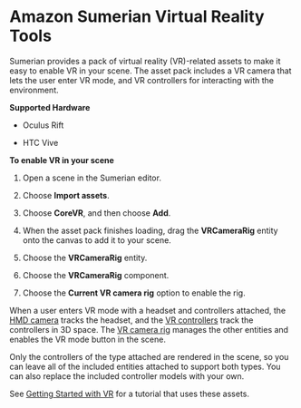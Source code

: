 # Amazon Sumerian Virtual Reality Tools<a name="assets-vrtools"></a>

Sumerian provides a pack of virtual reality \(VR\)\-related assets to make it easy to enable VR in your scene\. The asset pack includes a VR camera that lets the user enter VR mode, and VR controllers for interacting with the environment\.

**Supported Hardware**

+ Oculus Rift

+ HTC Vive

**To enable VR in your scene**

1. Open a scene in the Sumerian editor\.

1. Choose **Import assets**\.

1. Choose **CoreVR**, and then choose **Add**\.

1. When the asset pack finishes loading, drag the **VRCameraRig** entity onto the canvas to add it to your scene\.

1. Choose the **VRCameraRig** entity\.

1. Choose the **VRCameraRig** component\.

1. Choose the **Current VR camera rig** option to enable the rig\.

When a user enters VR mode with a headset and controllers attached, the [HMD camera](entities-hmdcamera.md) tracks the headset, and the [VR controllers](entities-vrcontroller.md) track the controllers in 3D space\. The [VR camera rig](entities-vrcamerarig.md) manages the other entities and enables the VR mode button in the scene\.

Only the controllers of the type attached are rendered in the scene, so you can leave all of the included entities attached to support both types\. You can also replace the included controller models with your own\.

See [Getting Started with VR](https://docs.sumerian.amazonaws.com/tutorials/create/beginner/getting-started-vr/) for a tutorial that uses these assets\.